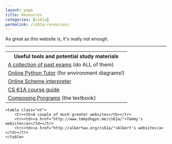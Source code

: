 ```yaml
---
layout: page
title: Resources
categories: [cs61a]
permalink: /cs61a/resources/
---
```


<p>
    As great as this website is, it's really not enough.
</p>

<hr class="overarching" />

<div>
    <table class="nt">
        <tr><th>Useful tools and potential study materials</th></tr>
        <tr><td><a href="https://www.ocf.berkeley.edu/~shidi/cs61a/wiki/Past_exams">A collection of past exams</a> (do ALL of them)</td></tr>
        <tr><td><a href="http://pythontutor.com/composingprograms.html#mode=edit">Online Python Tutor</a> (for environment diagrams!)</td></tr>
        <tr><td><a href="http://scheme.cs61a.org/">Online Scheme interpreter</a></td></tr>
        <tr><td><a href="https://www.ocf.berkeley.edu/~shidi/cs61a/wiki/Guides">CS 61A course guide</a></td></tr>
        <tr><td><a href="http://composingprograms.com/">Composing Programs</a> (the textbook)</td></tr>
    </table>
    
    <table class="nt">
        <tr><th>A couple of much greater websites</th></tr>
        <tr><td><a href="http://www.tmmydngyn.me/cs61a/">Tammy's website</a></td></tr>
        <tr><td><a href="http://albertwu.org/cs61a/">Albert's website</a></td></tr>
    </table>
</div>
